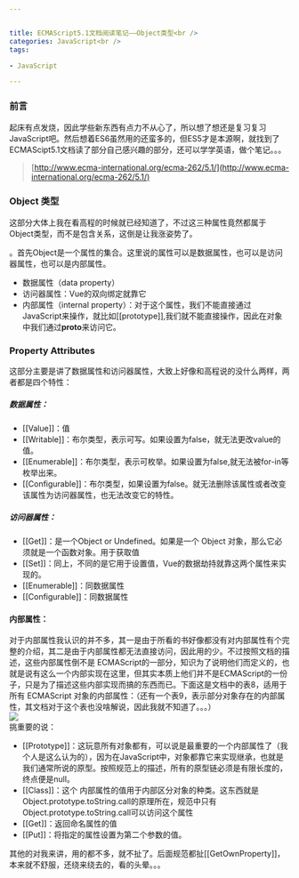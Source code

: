```yaml
---


title: ECMAScript5.1文档阅读笔记——Object类型<br />
categories: JavaScript<br />
tags:

- JavaScript

---
```



### 前言

起床有点发烧，因此学些新东西有点力不从心了，所以想了想还是复习复习JavaScript吧。然后想着ES6虽然用的还蛮多的，但ES5才是本源啊，就找到了ECMAScipt5.1文档读了部分自己感兴趣的部分，还可以学学英语，做个笔记。。。

> [http://www.ecma-international.org/ecma-262/5.1/](http://www.ecma-international.org/ecma-262/5.1/)



### Object 类型

这部分大体上我在看高程的时候就已经知道了，不过这三种属性竟然都属于Object类型，而不是包含关系，这倒是让我涨姿势了。

。首先Object是一个属性的集合。这里说的属性可以是数据属性，也可以是访问器属性，也可以是内部属性。

- 数据属性（data property）
- 访问器属性：Vue的双向绑定就靠它
- 内部属性（internal property）：对于这个属性，我们不能直接通过JavaScript来操作，就比如[[prototype]],我们就不能直接操作，因此在对象中我们通过**proto**来访问它。


### Property Attributes

这部分主要是讲了数据属性和访问器属性，大致上好像和高程说的没什么两样，两者都是四个特性：


##### 数据属性：

- [[Value]]：值
- [[Writable]]：布尔类型，表示可写。如果设置为false，就无法更改value的值。
- [[Enumerable]]：布尔类型，表示可枚举。如果设置为false,就无法被for-in等枚举出来。
- [[Configurable]]：布尔类型，如果设置为false。就无法删除该属性或者改变该属性为访问器属性，也无法改变它的特性。


##### 访问器属性：

- [[Get]]：是一个Object or Undefined。如果是一个 Object 对象，那么它必须就是一个函数对象。用于获取值
- [[Set]]：同上，不同的是它用于设置值，Vue的数据劫持就靠这两个属性来实现的。
- [[Enumerable]]：同数据属性
- [[Configurable]]：同数据属性


#### 内部属性：

对于内部属性我认识的并不多，其一是由于所看的书好像都没有对内部属性有个完整的介绍，其二是由于内部属性都无法直接访问，因此用的少。不过按照文档的描述，这些内部属性倒不是 ECMAScript的一部分，知识为了说明他们而定义的，也就是说有这么一个内部实现在这里，但其实本质上他们并不是ECMAScript的一份子，只是为了描述这些内部实现而搞的东西而已。下面这是文档中的表8，适用于所有 ECMAScript 对象的内部属性：（还有一个表9，表示部分对象存在的内部属性，其文档对于这个表也没啥解说，因此我就不知道了。。。）<br />
![](https://images.gitee.com/uploads/images/2018/0808/163603_47686baa_1575229.png#alt=image)<br />
挑重要的说：

- [[Prototype]]：这玩意所有对象都有，可以说是最重要的一个内部属性了（我个人是这么认为的），因为在JavaScript中，对象都靠它来实现继承，也就是我们通常所说的原型。按照规范上的描述，所有的原型链必须是有限长度的，终点便是null。
- [[Class]]：这个 内部属性的值用于内部区分对象的种类。这东西就是Object.prototype.toString.call的原理所在，规范中只有Object.prototype.toString.call可以访问这个属性
- [[Get]]：返回命名属性的值
- [[Put]]：将指定的属性设置为第二个参数的值。

其他的对我来讲，用的都不多，就不扯了。后面规范都扯[[GetOwnProperty]]，本来就不舒服，还绕来绕去的，看的头晕。。。
